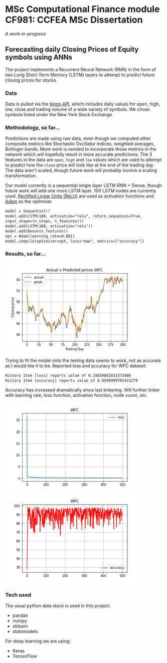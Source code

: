# MSc Computational Finance module CF981: CCFEA MSc Dissertation

_A work-in-progress_

## Forecasting daily Closing Prices of Equity symbols using ANNs

The project implements a Recurrent Neural Network (RNN) in the form of two Long Short-Term Memory (LSTM) layers to attempt to predict future closing prices for stocks.

### Data
Data is pulled via the [tiingo API](https://api.tiingo.com/), which includes daily values for open, high, low, close and trading volume of a wide variety of symbols. We chose symbols listed under the New York Stock Exchange.

### Methodology, so far...
Predictions are made using raw data, even though we computed other composite metrics like Stochastic Oscillator indices, weighted averages, Bollinger bands. More work is needed to incorporate those metrics in the network which will hopefully result in more accurate predictions. The 3 features in the data are `open`, `high` and `low` values which are used to attempt to predict how the `close` price will look like at the end of the trading day. The data aren't scaled, though future work will probably involve a scaling transformation.

Our model currently is a sequential single layer LSTM RNN + Dense, though future work will add one more LSTM layer. 100 LSTM nodes are currently used. [Rectified Linear Units (ReLU)](https://keras.io/api/layers/activations/) are used as activation functions and [Adam](https://arxiv.org/abs/1412.6980) as the optimiser.

```
model = Sequential()
model.add(LSTM(100, activation="relu", return_sequences=True, input_shape=(n_steps, n_features)))
model.add(LSTM(100, activation="relu"))
model.add(Dense(n_features))
opt = Adam(learning_rate=0.001)
model.compile(optimizer=opt, loss="mae", metrics=["accuracy"])
```

### Results, so far...

![Predictions on the testing set of a stock dataset](assets/WFC.png)


Trying to fit the model onto the testing data seems to work, not as accurate as I would like it to be.
Reported loss and accuracy for WFC dataset: 
```
History Item [loss] reports value of 0.19859882831573486
History Item [accuracy] reports value of 0.9599999785423279
```

Accuracy has increased dramatically since last tinkering. Will further tinker with learning rate, loss function, activation function, node count, etc.

![AAPL training loss](assets/losses/WFC.png) ![AAPL training accuracy](assets/accuracies/WFC.png)

### Tech used
The usual python data stack is used in this project:
* pandas
* numpy
* sklearn
* statsmodels

For deep learning we are using:
* Keras
* TensorFlow


